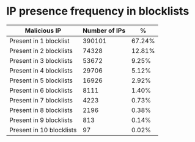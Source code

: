 # IP presence frequency in blocklists
| Malicious IP | Number of IPs | % |
|----|----|----|
| Present in 1 blocklist | 390101 | 67.24% |
| Present in 2 blocklists | 74328 | 12.81% |
| Present in 3 blocklists | 53672 | 9.25% |
| Present in 4 blocklists | 29706 | 5.12% |
| Present in 5 blocklists | 16926 | 2.92% |
| Present in 6 blocklists | 8111 | 1.40% |
| Present in 7 blocklists | 4223 | 0.73% |
| Present in 8 blocklists | 2196 | 0.38% |
| Present in 9 blocklists | 813 | 0.14% |
| Present in 10 blocklists | 97 | 0.02% |

